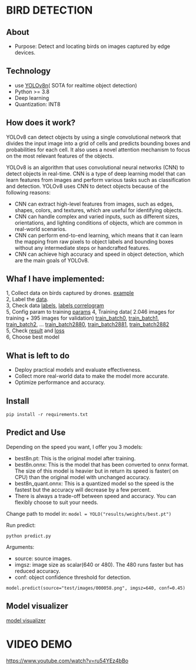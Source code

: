# BIRD DETECTION

## About
- Purpose: Detect and locating birds on images captured by edge devices.

## Technology
- use [YOLOv8n](https://github.com/ultralytics/ultralytics)( SOTA for realtime object detection)
- Python >= 3.8
- Deep learning
- Quantization: INT8

## How does it work?
YOLOv8 can detect objects by using a single convolutional network that divides the input image into a grid of cells and predicts bounding boxes and probabilities for each cell. 
It also uses a novel attention mechanism to focus on the most relevant features of the objects. 

YOLOv8 is an algorithm that uses convolutional neural networks (CNN) to detect objects in real-time. 
CNN is a type of deep learning model that can learn features from images and perform various tasks such as classification and detection. 
YOLOv8 uses CNN to detect objects because of the following reasons:
- CNN can extract high-level features from images, such as edges, shapes, colors, and textures, which are useful for identifying objects.
- CNN can handle complex and varied inputs, such as different sizes, orientations, and lighting conditions of objects, which are common in real-world scenarios.
- CNN can perform end-to-end learning, which means that it can learn the mapping from raw pixels to object labels and bounding boxes without any intermediate steps or handcrafted features.
- CNN can achieve high accuracy and speed in object detection, which are the main goals of YOLOv8.

## Whaf I have implemented:
1, Collect data on birds captured by drones. [example](test/000703.png) <br />
2, Label the [data](results/label_image.png). <br />
3, Check data [labels](results/labels.jpg), [labels correlogram](results/labels_correlogram.jpg)<br />
5, Config param to training [params](results/args.yaml)
4, Training data( 2.046 images for training + 395 images for validation) [train_batch0](results/train_batch0.jpg), [train_batch1](results/train_batch1.jpg), [train_batch2](results/train_batch2.jpg), ...
[train_batch2880](results/train_batch2880.jpg), [train_batch2881](results/train_batch2881.jpg), [train_batch2882](results/train_batch2882.jpg)<br />
5, Check [result](results/results.csv) and [loss](results/loss.png)<br />
6, Choose best model

## What is left to do
- Deploy practical models and evaluate effectiveness.
- Collect more real-world data to make the model more accurate.
- Optimize performance and accuracy.

## Install
```
pip install -r requirements.txt
```

## Predict and Use
Depending on the speed you want, I offer you 3 models:
- best8n.pt: This is the original model after training.
- best8n.onnx: This is the model that has been converted to onnx format. The size of this model is heavier but in return its speed is faster( on CPU) than the original model with unchanged accuracy.
- best8n_quant.onnx: This is a quantized model so the speed is the fastest but the accuracy will decrease by a few percent.
- There is always a trade-off between speed and accuracy. You can flexibly choose to suit your needs.

Change path to model in: 
``
model = YOLO("results/weights/best.pt")
``

Run predict: 
```
python predict.py
```
Arguments:
- source: source images.
- imgsz: image size as scalar(640 or 480). The 480 runs faster but has reduced accuracy.
- conf: object confidence threshold for detection. 

``model.predict(source="test/images/000058.png", imgsz=640, conf=0.45)``

## Model visualizer
[model visualizer](model_visualizer.png)

# VIDEO DEMO
https://www.youtube.com/watch?v=ru54YEz4bBo
